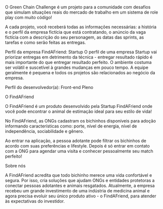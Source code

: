 O Green Chain Challenge é um projeto para a comunidade com desafios que simulam situações reais do mercado de trabalho em um sistema de role play com muito código!

A cada projeto, você receberá todas as informações necessárias: a história e o perfil da empresa fictícia que está contratando, o anúncio da vaga fictícia com a descrição do seu personagem, as datas das sprints, as tarefas e como serão feitas as entregas.

Perfil da empresa FindAFriend: Startup
O perfil de uma empresa Startup vai priorizar entregas em detrimento da técnica - entregar resultado rápido é mais importante do que entregar resultado perfeito. 
O ambiente costuma ser volátil e suscetível à grandes mudanças em pouco tempo. A equipe geralmente é pequena e todos os projetos são relacionados ao negócio da empresa.

Perfil do desenvolvedor(a): Front-end Pleno

O FindAFriend

O FindAFriend é um produto desenvolvido pela Startup FindAFriend onde você pode encontrar o animal de estimação ideal para seu estilo de vida! 

No FindAFriend, as ONGs cadastram os bichinhos disponíveis para adoção informando características como: porte, nível de energia, nível de independência, sociabilidade e gênero. 

Ao entrar na aplicação, a pessoa adotante pode filtrar os bichinhos de acordo com suas preferências e lifestyle. Depois é só entrar em contato com a ONG para agendar uma visita e conhecer pessoalmente seu match perfeito!

Sobre nós

A FindAFriend acredita que todo bichinho merece uma vida confortável e segura. Por isso, cria soluções que ajudam ONGs e entidades protetoras a conectar pessoas adotantes e animais resgatados. Atualmente, a empresa recebeu um grande investimento de uma indústria de medicina animal e agora precisa evoluir seu único produto ativo - o FindAFriend, para atender às expectativas do investidor.